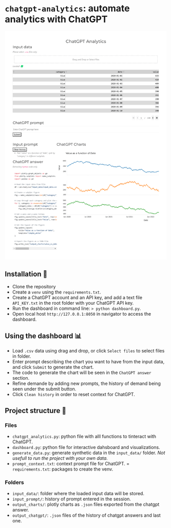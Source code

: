 # `chatgpt-analytics`: automate analytics with ChatGPT 

![Screenshot](image.png "Screenshot")

## Installation 💾
- Clone the repository
- Create a `venv` using the `requirements.txt`.
- Create a ChatGPT account and an API key, and add a text file `API_KEY.txt` in the root folder with your ChatGPT API key.
- Run the dashboard in command line: `> python dashboard.py`. 
- Open local host `http://127.0.0.1:8050` in navigator to access the dashboard.

## Using the dashboard 📊
- Load `.csv` data using drag and drop, or click `Select files` to select files in folder.
- Enter prompt describing the chart you want to have from the input data, and click `Submit` to generate the chart.
- The code to generate the chart will be seen in the `ChatGPT answer` section.
- Refine demande by adding new prompts, the history of demand being seen under the submit button.
- Click `Clean history` in order to reset context for ChatGPT.

## Project structure 📂

### Files
- `chatgpt_analytics.py`: python file with alll functions to tinteract with ChatGPT.
- `dashboard.py`: python file for interactive dahsboard and visualizations.
- `generate_data.py`: generate synthetic data in the `input_data/` folder. _Not usefull to run the project with your own data._
- `prompt_context.txt`: context prompt file for ChatGPT.
= `requirements.txt`: packages to create the venv.

### Folders
- `input_data/`: folder where the loaded input data will be stored.
- `input_prompt/`: history of prompt entered in the session.
- `output_charts/`: plotly charts as `.json` files exported from the chatgpt answer.
- `output_chatgpt/`: `.json` files of the history of chatgpt answers and last one.
